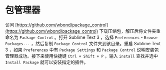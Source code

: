 # 包管理器

访问 [https://github.com/wbond/package_control](https://github.com/wbond/package_control) 下载压缩包，解压后将文件夹重命名为 `Package Control` 。打开 Sublime Text 3 ，选择 `Preferences` - `Browse Packages...` ，然后复制 `Package Control` 文件夹到该目录。重启 Sublime Text 3 ，如果 `Preferences` 中有 `Package Settings` 和 `Package Control` 说明安装包管理器成功。接下来使用快捷键 `Ctrl + Shift + P` ，输入 `install` 查找并选中 `Install Package` 就可以安装指定的插件。